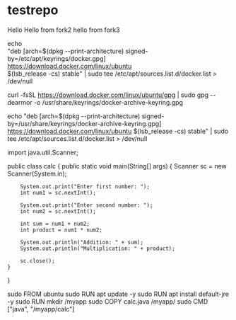 # testrepo
Hello
Hello from fork2
hello from fork3

echo \
  "deb [arch=$(dpkg --print-architecture) signed-by=/etc/apt/keyrings/docker.gpg] https://download.docker.com/linux/ubuntu \
  $(lsb_release -cs) stable" | sudo tee /etc/apt/sources.list.d/docker.list > /dev/null


curl -fsSL https://download.docker.com/linux/ubuntu/gpg | sudo gpg --dearmor -o /usr/share/keyrings/docker-archive-keyring.gpg


echo "deb [arch=$(dpkg --print-architecture) signed-by=/usr/share/keyrings/docker-archive-keyring.gpg] https://download.docker.com/linux/ubuntu $(lsb_release -cs) stable" | sudo tee /etc/apt/sources.list.d/docker.list > /dev/null


import java.util.Scanner;

public class calc {
    public static void main(String[] args) {
        Scanner sc = new Scanner(System.in);
        
        System.out.print("Enter first number: ");
        int num1 = sc.nextInt();
        
        System.out.print("Enter second number: ");
        int num2 = sc.nextInt();
        
        int sum = num1 + num2;
        int product = num1 * num2;
        
        System.out.println("Addition: " + sum);
        System.out.println("Multiplication: " + product);
        
        sc.close();
    }
}




sudo FROM ubuntu
sudo RUN apt update -y
sudo RUN apt install default-jre -y
sudo RUN mkdir /myapp
sudo COPY calc.java /myapp/
sudo CMD ["java", "/myapp/calc"]


